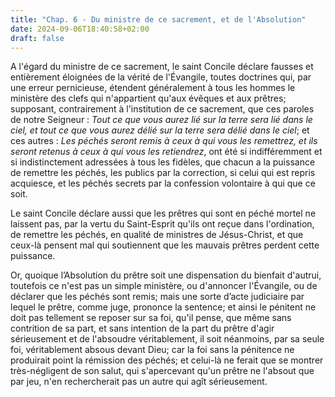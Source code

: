```yaml
---
title: "Chap. 6 - Du ministre de ce sacrement, et de l'Absolution"
date: 2024-09-06T18:40:58+02:00
draft: false
---
```




A l'égard du ministre de ce sacrement, le saint Concile déclare fausses et entièrement éloignées de la vérité de l'Évangile, toutes doctrines qui, par une erreur pernicieuse, étendent généralement à tous les hommes le ministère des clefs qui n'appartient qu'aux évêques et aux prêtres; supposant, contrairement à l'institution de ce sacrement, que ces paroles de notre Seigneur : *Tout ce que vous aurez lié sur la terre sera lié dans le ciel, et tout ce que vous aurez délié sur la terre sera délié dans le ciel*; et ces autres : *Les péchés seront remis à ceux à qui vous les remettrez, et ils seront retenus à ceux à qui vous les retiendrez*, ont été si indifféremment et si indistinctement adressées à tous les fidèles, que chacun a la puissance de remettre les péchés, les publics par la correction, si celui qui est repris acquiesce, et les péchés secrets par la confession volontaire à qui que ce soit.

Le saint Concile déclare aussi que les prêtres qui sont en péché mortel ne laissent pas, par la vertu du Saint-Esprit qu'ils ont reçue dans l'ordination, de remettre les péchés, en qualité de ministres de Jésus-Christ, et que ceux-là pensent mal qui soutiennent que les mauvais prêtres perdent cette puissance.

Or, quoique l’Absolution du prêtre soit une dispensation du bienfait d'autrui, toutefois ce n'est pas un simple ministère, ou d'annoncer l'Évangile, ou de déclarer que les péchés sont remis; mais une sorte d’acte judiciaire par lequel le prêtre, comme juge, prononce la sentence; et ainsi le pénitent ne doit pas tellement se reposer sur sa foi, qu'il pense, que même sans contrition de sa part, et sans intention de la part du prêtre d'agir sérieusement et de l'absoudre véritablement, il soit néanmoins, par sa seule foi, véritablement absous devant Dieu; car la foi sans la pénitence ne produirait point la rémission des péchés; et celui-là ne ferait que se montrer très-négligent de son salut, qui s'apercevant qu'un prêtre ne l'absout que par jeu, n'en rechercherait pas un autre qui agît sérieusement.

